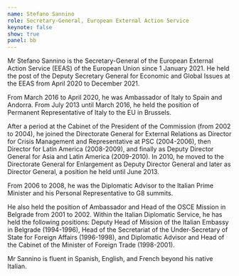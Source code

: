```yaml
---
name: Stefano Sannino
role: Secretary-General, European External Action Service
keynote: false
show: true
panel: bb
---
```


Mr Stefano Sannino is the Secretary-General of the European External Action Service (EEAS) of the European Union since 1 January 2021. He held the post of the Deputy Secretary General for Economic and Global Issues at the EEAS from April 2020 to December 2021.

From March 2016 to April 2020, he was Ambassador of Italy to Spain and Andorra. From July 2013 until March 2016, he held the position of Permanent Representative of Italy to the EU in Brussels.

After a period at the Cabinet of the President of the Commission (from 2002 to 2004), he joined the Directorate General for External Relations as Director for Crisis Management and Representative at PSC (2004-2006), then Director for Latin America (2008-2009), and finally as Deputy Director General for Asia and Latin America (2009-2010). In 2010, he moved to the Directorate General for Enlargement as Deputy Director General and later as Director General, a position he held until June 2013.

From 2006 to 2008, he was the Diplomatic Advisor to the Italian Prime Minister and his Personal Representative to G8 summits.

He also held the position of Ambassador and Head of the OSCE Mission in Belgrade from 2001 to 2002. Within the Italian Diplomatic Service, he has held the following positions: Deputy Head of Mission of the Italian Embassy in Belgrade (1994-1996), Head of the Secretariat of the Under-Secretary of State for Foreign Affairs (1996-1998), and Diplomatic Advisor and Head of the Cabinet of the Minister of Foreign Trade (1998-2001).

Mr Sannino is fluent in Spanish, English, and French beyond his native Italian.
